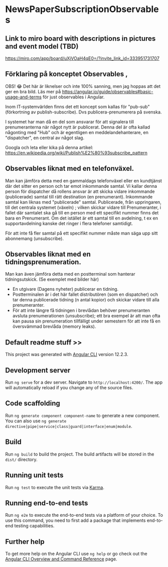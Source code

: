 # NewsPaperSubscriptionObservables

## Link to miro board with descriptions in pictures and event model (TBD)
https://miro.com/app/board/uXjVOaH4qE0=/?invite_link_id=333951731707


## Förklaring på konceptet Observables , 
OBS! 😂  Det här är liknelser och inte 100% sanning, men jag hoppas att det ger en bra bild.
Läs mer på https://angular.io/guide/observables#basic-usage-and-terms för just observables i Angular.

Inom IT-systemvärlden finns det ett koncept som kallas för "pub-sub" (förkortning av publish-subscribe). Dvs publicera-prenumerera på svenska.

I systemet har man då en del som ansvarar för att signalera till prenumeranterna när något nytt är publicerat. Denna del är ofta kallad någonting med "Hub" och är egentligen en meddelandehanterare, en "dispatcher", en central av något slag.


Googla och leta eller kika på denna artikel:  https://en.wikipedia.org/wiki/Publish%E2%80%93subscribe_pattern

## Observables liknat med en telefonväxel.
Man kan jämföra detta med en gammaldags telefonväxel eller en kundtjänst där det sitter en person och tar emot inkommande samtal.
Vi kallar denna person för dispatcher då rollens ansvar är att skicka vidare inkommande (publicerade) samtal till rätt destination (en prenumerant).
Inkommande samtal kan liknas med "publicerade" samtal. Publicerade, från uppringaren, till det centrala systemet (växeln) ; vilken skickar vidare till Prenumeranter, i fallet där samtalet ska gå till en person med ett specifikt nummer finns det bara en Prenumerant.  Om det istället är ett samtal till en avdelning, t ex en supportavdelning kanske det ringer i flera telefoner samtidigt.

För att inte få fler samtal på ett specifikt nummer måste man säga upp sitt abonnemang (unsubscribe).

## Observables liknat med en tidningsprenumeration.
Man kan även jämföra detta med en postterminal som hanterar tidningsutskick. (Se exemplet med bilder här)

- En utgivare (Dagens nyheter) publicerar en tidning.
- Postterminalen är i det här fallet distributören (som en dispatcher) och tar denna publicerade tidning (n antal kopior) och skickar vidare till alla prenumeranter.
- För att inte längre få tidningen i brevlådan behöver prenumeranten avsluta prenumerationen (unsubscribe); ett bra exempel är att man ofta kan pausa sin prenumeration tillfälligt under semestern för att inte få en översvämmad brevlåda (memory leaks).




## Default readme stuff >> 
This project was generated with [Angular CLI](https://github.com/angular/angular-cli) version 12.2.3.

## Development server

Run `ng serve` for a dev server. Navigate to `http://localhost:4200/`. The app will automatically reload if you change any of the source files.

## Code scaffolding

Run `ng generate component component-name` to generate a new component. You can also use `ng generate directive|pipe|service|class|guard|interface|enum|module`.

## Build

Run `ng build` to build the project. The build artifacts will be stored in the `dist/` directory.

## Running unit tests

Run `ng test` to execute the unit tests via [Karma](https://karma-runner.github.io).

## Running end-to-end tests

Run `ng e2e` to execute the end-to-end tests via a platform of your choice. To use this command, you need to first add a package that implements end-to-end testing capabilities.

## Further help

To get more help on the Angular CLI use `ng help` or go check out the [Angular CLI Overview and Command Reference](https://angular.io/cli) page.
